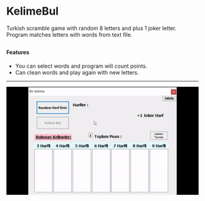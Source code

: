 # KelimeBul
 Turkish scramble game with random 8 letters and plus 1 joker letter. Program matches letters with words from text file.


##
#### Features
  - You can select words and program will count points.
  - Can clean words and play again with new letters.
  
  ---------------------------------------

![Screen shot](https://raw.githubusercontent.com/burakyccl/RandomWordScramble/main/gif.gif)
